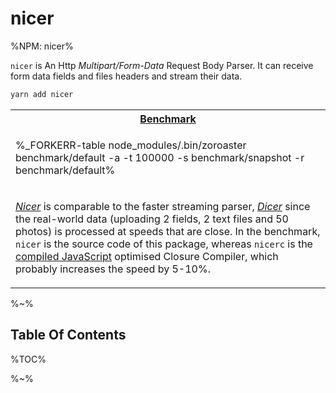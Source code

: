 # nicer

%NPM: nicer%

`nicer` is An Http _Multipart/Form-Data_ Request Body Parser. It can receive form data fields and files headers and stream their data.

```sh
yarn add nicer
```

<table>
<tr><th colspan="2"><a href="benchmark/default">Benchmark</a></th></tr>
<!-- block-start -->
<tr><td colspan="2">

%_FORKERR-table node_modules/.bin/zoroaster benchmark/default -a -t 100000 -s benchmark/snapshot -r benchmark/default%
</td>
</tr>
<tr><td colspan="2"><md2html>

<a href="https://github.com/idiocc/nicer">_Nicer_</a> is comparable to the faster streaming parser, <a href="https://github.com/idiocc/dicer">_Dicer_</a> since the real-world data (uploading 2 fields, 2 text files and 50 photos) is processed at speeds that are close. In the benchmark, `nicer` is the source code of this package, whereas `nicerc` is the <a href="https://compiler.page">compiled JavaScript</a> optimised Closure Compiler, which probably increases the speed by 5-10%.
</md2html></td></tr>
<!-- /block-end -->
</table>


%~%

<!-- > THIS IS A PRE-v1 RELEASE SO IT's HUGELY EXPERIMENTAL AND WORKS FOR -->
<!-- > DATA RECEIVED ALL IN ONE CHUNK -->
<!-- >    - [] The incoming data is processed by keeping parts of the buffer untouched such as that with the safe buffer when  -->

## Table Of Contents

%TOC%

%~%
